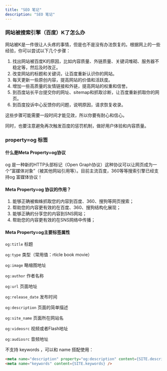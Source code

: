```yaml
---
title: "SEO 笔记"
description: "SEO 笔记"
---
```




### 网站被搜索引擎（百度）K了怎么办

网站被K是一件很让人头疼的事情，但是也不是没有办法恢复的。根据网上的一些经验，你可以尝试以下几个步骤：

1. 找出网站被百度K的原因，比如内容质量、外链质量、关键词堆砌、服务器不稳定等，然后及时改正。
2. 改变网站的标题和关键词，让百度重新认识你的网站。
3. 每天更新一些原创内容，提高网站的价值和活跃度。
4. 增加一些高质量的友情链接和外链，提高网站的权重和信誉。
5. 到百度站长平台提交你的网址、sitemap和抓取诊断，让百度重新抓取你的网页。
6. 到百度投诉中心反馈你的问题，说明原因，请求恢复收录。

这些步骤可能需要一段时间才能见效，所以你要有耐心和信心。

同时，也要注意避免再次触发百度的惩罚机制，做好用户体验和内容质量。



### property=og 标签

#### 什么是Meta Property=og协议

og 是一种新的HTTP头部标记（Open Graph协议）这种协议可以让网页成为一个“富媒体对象”（被其他网站引用等）。目前主流百度，360等等搜索引擎已经支持og 富媒体协议！

#### Meta Property=og 协议的作用？

1. 能够正确被蜘蛛抓取您的内容到百度、360、搜狗等网页搜索；
2. 帮助您的内容更有效的在百度、360、搜狗结构化展现；
3. 能够正确的分享您的内容到SNS网站；
4. 帮助您的内容更有效的在SNS网络中传播；

#### Meta Property=og主要标签属性

`og:title` 标题

`og:type` 类型（常用值：rticle book movie）

`og:image` 略缩图地址

`og:author` 作者名称

`og:url` 页面地址

`og:release_date` 发布时间

`og:description` 页面的简单描述

`og:site_name` 页面所在网站名

`og:videosrc` 视频或者Flash地址

`og:audiosrc` 音频地址

不支持 keywords ，可以和 name 搭配使用：

```html
<meta name="description" property="og:description" content={SITE.description} />
<meta name="keywords" content={SITE.keywords} />
```

